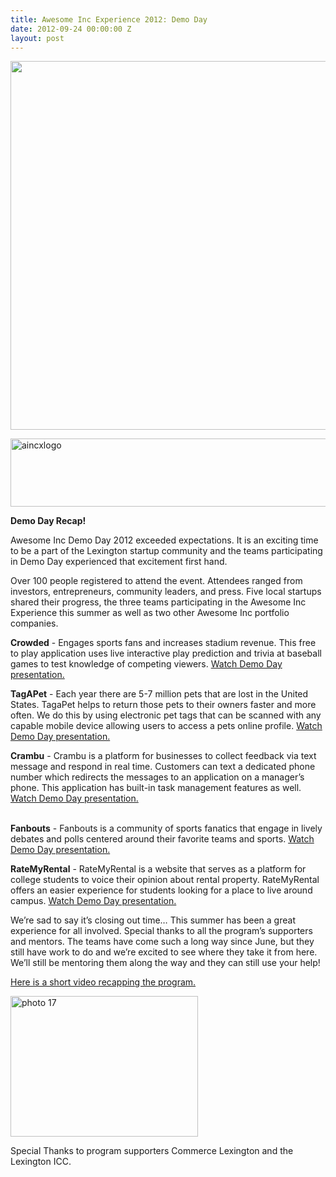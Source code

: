 ```yaml
---
title: Awesome Inc Experience 2012: Demo Day
date: 2012-09-24 00:00:00 Z
layout: post
---
```

 
<p><img src="http://awesomeinc.org/images/590xNxdemoday2012.jpg.pagespeed.ic.bpB9JO39HV.jpg" width="590"/></p>
<p><img alt="aincxlogo" border="0" height="109" src="http://awesomeinc.org/images/demodayblogpost/aincxlogo.png.pagespeed.ce.ZORpnzMlVb.png" width="590"/></p>
<p><strong>Demo Day Recap!</strong></p>
<p>Awesome Inc Demo Day 2012 exceeded expectations. It is an exciting time to be a part of the Lexington startup community and the teams participating in Demo Day experienced that excitement first hand.</p>

<p>Over 100 people registered to attend the event. Attendees ranged from investors, entrepreneurs, community leaders, and press. Five local startups shared their progress, the three teams participating in the Awesome Inc Experience this summer as well as two other Awesome Inc portfolio companies.</p>

<p><strong>Crowded</strong> - Engages sports fans and increases stadium revenue. This free to play application uses live interactive play prediction and trivia at baseball games to test knowledge of competing viewers. <a href="http://www.youtube.com/watch?v=YWvn3lWsGT8&amp;list=UUvPtPw9SRvpxcEQ0JokANsw&amp;index=5&amp;feature=plcp" target="_blank">Watch Demo Day presentation.</a> </p>
<p><strong>TagAPet</strong> - Each year there are 5-7 million pets that are lost in the United States. TagaPet helps to return those pets to their owners faster and more often. We do this by using electronic pet tags that can be scanned with any capable mobile device allowing users to access a pets online profile. <a href="http://www.youtube.com/watch?v=nLJ19sfnA1Y&amp;list=UUvPtPw9SRvpxcEQ0JokANsw&amp;index=3&amp;feature=plcp" target="_blank">Watch Demo Day presentation.</a></p>
<p><strong>Crambu</strong> - Crambu is a platform for businesses to collect feedback via text message and respond in real time. Customers can text a dedicated phone number which redirects the messages to an application on a manager&rsquo;s phone. This application has built-in task management features as well. <a href="http://www.youtube.com/watch?v=m0Ude3aBXsg&amp;list=UUvPtPw9SRvpxcEQ0JokANsw&amp;index=1&amp;feature=plcp" target="_blank">Watch Demo Day presentation.</a></p>
<p><br/><strong>Fanbouts</strong> - Fanbouts is a community of sports fanatics that engage in lively debates and polls centered around their favorite teams and sports. <a href="http://www.youtube.com/watch?v=UXGJwlkcKcQ&amp;list=UUvPtPw9SRvpxcEQ0JokANsw&amp;index=2&amp;feature=plcp" target="_blank">Watch Demo Day presentation.</a></p>
<p><strong>RateMyRental</strong> - RateMyRental is a website that serves as a platform for college students to voice their opinion about rental property. RateMyRental offers an easier experience for students looking for a place to live around campus. <a href="http://www.youtube.com/watch?v=BW40RwKb0Hs&amp;list=UUvPtPw9SRvpxcEQ0JokANsw&amp;index=3&amp;feature=plcp" target="_blank">Watch Demo Day presentation.</a></p>

<p>We&rsquo;re sad to say it&rsquo;s closing out time&hellip; This summer has been a great experience for all involved. Special thanks to all the program&rsquo;s supporters and mentors. The teams have come such a long way since June, but they still have work to do and we&rsquo;re excited to see where they take it from here. We&rsquo;ll still be mentoring them along the way and they can still use your help!</p>

<p><a href="http://awesomeinc.us5.list-manage.com/track/click?u=c264ec038fa2a1c5e05a7a95f&amp;id=2482881e78&amp;e=867a12a31c" target="_blank">Here is a short video recapping the program.</a></p>
<p><img alt="photo 17 " border="0" height="225" src="http://awesomeinc.org/images/demodayblogpost/300x225xphoto_17_.JPG.pagespeed.ic.NPABUAdBQR.jpg" width="300"/></p>
<p>Special Thanks to program supporters Commerce Lexington and the Lexington ICC.</p>
